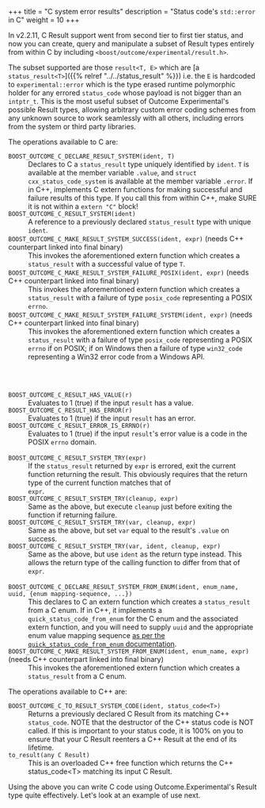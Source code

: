 +++
title = "C system error results"
description = "Status code's `std::error` in C"
weight = 10
+++

In v2.2.11, C Result support went from second tier to first tier status, and
now you can create, query and manipulate a subset of Result types entirely from
within C by including `<boost/outcome/experimental/result.h>`.

The subset supported are those `result<T, E>` which are [a `status_result<T>`]({{% relref "../../status_result" %}})
i.e. the `E` is hardcoded to `experimental::error` which is the type erased runtime
polymorphic holder for any errored `status_code` whose payload is not bigger
than an `intptr_t`. This is the most useful subset of Outcome Experimental's
possible Result types, allowing arbitrary custom error coding schemes from
any unknown source to work seamlessly with all others, including errors from
the system or third party libraries.

The operations available to C are:

<dl>
<dt><code>BOOST_OUTCOME_C_DECLARE_RESULT_SYSTEM(ident, T)</code>
<dd>Declares to C a <code>status_result<T></code> type uniquely
identified by <code>ident</code>. <code>T</code> is available at the
member variable <code>.value</code>, and <code>struct cxx_status_code_system</code>
is available at the member variable <code>.error</code>. If in C++,
implements C extern functions for making successful and failure results
of this type. If you call this from within
C++, make SURE it is not within a <code>extern "C"</code> block!

<dt><code>BOOST_OUTCOME_C_RESULT_SYSTEM(ident)</code>
<dd>A reference to a previously declared <code>status_result</code> type with
unique <code>ident</code>.

<dt><code>BOOST_OUTCOME_C_MAKE_RESULT_SYSTEM_SUCCESS(ident, expr)</code> (needs C++ counterpart linked into final binary)
<dd>This invokes the aforementioned extern function which creates a <code>status_result</code>
with a successful value of type <code>T</code>.
<dt><code>BOOST_OUTCOME_C_MAKE_RESULT_SYSTEM_FAILURE_POSIX(ident, expr)</code> (needs C++ counterpart linked into final binary)
<dd>This invokes the aforementioned extern function which creates a <code>status_result</code>
with a failure of type <code>posix_code</code> representing a POSIX <code>errno</code>.
<dt><code>BOOST_OUTCOME_C_MAKE_RESULT_SYSTEM_FAILURE_SYSTEM(ident, expr)</code> (needs C++ counterpart linked into final binary)
<dd>This invokes the aforementioned extern function which creates a <code>status_result</code>
with a failure of type <code>posix_code</code> representing a POSIX <code>errno</code>
if on POSIX; if on Windows then a failure of type <code>win32_code</code>
representing a Win32 error code from a Windows API.

<br><br>
<dt><code>BOOST_OUTCOME_C_RESULT_HAS_VALUE(r)</code>
<dd>Evaluates to 1 (true) if the input <code>result</code> has a value.

<dt><code>BOOST_OUTCOME_C_RESULT_HAS_ERROR(r)</code>
<dd>Evaluates to 1 (true) if the input <code>result</code> has an error.

<dt><code>BOOST_OUTCOME_C_RESULT_ERROR_IS_ERRNO(r)</code>
<dd>Evaluates to 1 (true) if the input <code>result</code>'s error value
is a code in the POSIX <code>errno</code> domain.
<br><br>
<dt><code>BOOST_OUTCOME_C_RESULT_SYSTEM_TRY(expr)</code>
<dd>If the <code>status_result</code> returned by <code>expr</code> is
errored, exit the current function returning the result. This obviously
requires that the return type of the current function matches that of <code>
expr</code>.

<dt><code>BOOST_OUTCOME_C_RESULT_SYSTEM_TRY(cleanup, expr)</code>
<dd>Same as the above, but execute <code>cleanup</code> just before exiting the function
if returning failure.

<dt><code>BOOST_OUTCOME_C_RESULT_SYSTEM_TRY(var, cleanup, expr)</code>
<dd>Same as the above, but set <code>var</code> equal to the result's <code>.value</code> on success.

<dt><code>BOOST_OUTCOME_C_RESULT_SYSTEM_TRY(var, ident, cleanup, expr)</code>
<dd>Same as the above, but use <code>ident</code> as the return type instead. This allows
the return type of the calling function to differ from that of <code>expr</code>.
<br><br>
<dt><code>BOOST_OUTCOME_C_DECLARE_RESULT_SYSTEM_FROM_ENUM(ident, enum_name, uuid, {enum mapping-sequence, ...})</code>
<dd>This declares to C an extern function which creates a <code>status_result</code>
from a C enum. If in C++, it implements a <code>quick_status_code_from_enum</code> for
the C enum and the associated extern function, and you will need to supply <code>uuid</code>
and the appropriate enum value mapping sequence <a href="{{% relref "../../worked-example" %}}">
as per the <code>quick_status_code_from_enum</code> documentation</a>.
<dt><code>BOOST_OUTCOME_C_MAKE_RESULT_SYSTEM_FROM_ENUM(ident, enum_name, expr)</code> (needs C++ counterpart linked into final binary)
<dd>This invokes the aforementioned extern function which creates a <code>status_result</code>
from a C enum.
</dl>

The operations available to C++ are:

<dl>
<dt><code>BOOST_OUTCOME_C_TO_RESULT_SYSTEM_CODE(ident, status_code&lt;T&gt;)</code>
<dd>Returns a previously declared C Result from its matching C++ <code>status_code</code>.
NOTE that the destructor of the C++ status code is NOT called. If this is important
to your status code, it is 100% on you to ensure that your C Result reenters a C++
Result at the end of its lifetime.

<dt><code>to_result(any C Result)</code>
<dd>This is an overloaded C++ free function which returns the C++ status_code&lt;T&gt;
matching its input C Result.
</dl>

Using the above you can write C code using Outcome.Experimental's Result type
quite effectively. Let's look at an example of use next.
